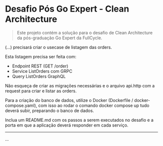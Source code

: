 # Desafio Pós Go Expert - Clean Architecture

> Este projeto contém a solução para o desafio de Clean Architecture da pós-graduação Go Expert da FullCycle.

(...) precisará criar o usecase de listagem das orders.

Esta listagem precisa ser feita com:
- Endpoint REST (GET /order)
- Service ListOrders com GRPC
- Query ListOrders GraphQL

Não esqueça de criar as migrações necessárias e o arquivo api.http com a request para criar e listar as orders.

Para a criação do banco de dados, utilize o Docker (Dockerfile / docker-compose.yaml), com isso ao rodar o comando docker compose up tudo deverá subir, preparando o banco de dados.

Inclua um README.md com os passos a serem executados no desafio e a porta em que a aplicação deverá responder em cada serviço.

---

...
